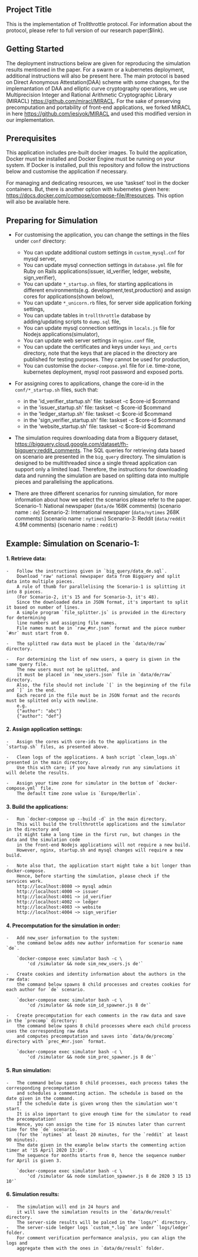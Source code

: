 <h2>Project Title</h2>

This is the implementation of Trollthrottle protocol. For information about the protocol, please refer to full version of our research paper($link).

<h2>Getting Started</h2>

The deployment instructions below are given for reproducing the simulation results mentioned in the paper. For a swarm or a kubernetes deployment, additional instructions will also be present here.
The main protocol is based on Direct Anonymous Attestation(DAA) scheme with some changes, for the implemantation of DAA and elliptic curve cryptography operations, we use  Multiprecision Integer and Rational Arithmetic Cryptographic Library (MIRACL) https://github.com/miracl/MIRACL. For the sake of preserving precomputation and portability of front-end applications, we forked MIRACL in here https://github.com/iesiyok/MIRACL and used this modified version in our implementation.

<h2>Prerequisites</h2>

This application includes pre-built docker images. To build the application, Docker must be installed and Docker Engine must be running on your system. If Docker is installed, pull this repository and follow the instructions below and customise the application if necessary.


For managing and dedicating resources, we use 'taskset' tool in the docker containers. But, there is another option with kubernetes given here: https://docs.docker.com/compose/compose-file/#resources. This option will also be available here.

<h2>Preparing for Simulation</h2>

*	For customising the application, you can change the settings in the files under `conf` directory:
	-	You can update additional custom settings in `custom_mysql.cnf` for mysql server,
	-	You can update mysql connection settings in `database.yml` file for Ruby on Rails applications(issuer, id_verifier, ledger, website, sign_verifier),
	-	You can update `*_startup.sh` files, for starting applications in different environments(e.g. development,test,production) and assign cores for applications(shown below),
	-	You can update `*_unicorn.rb` files, for server side application forking settings,
	-	You can update tables in `trollthrottle` database by adding/updating scripts to `dump.sql` file,
	-	You can update mysql connection settings in `locals.js` file for Nodejs applications(simulator),
	-	You can update web server settings in `nginx.conf` file,
	-	You can update the certificates and keys under `keys_and_certs` directory, note that the keys that are placed in the directory are published for testing purposes. They cannot be used for production,
	-	You can customise the `docker-compose.yml` file for i.e. time-zone, kubernetes deployment, mysql root password and exposed ports. 

*	For assigning cores to applications, change the core-id in the `conf/*_startup.sh` files,
such that:
	-	in the 'id_verifier_startup.sh' file:
		taskset -c $core-id $command
	-	in the 'issuer_startup.sh' file:
		taskset -c $core-id $command
	-	in the 'ledger_startup.sh' file:
		taskset -c $core-id $command
	-	in the 'sign_verifier_startup.sh' file:
		taskset -c $core-id $command
	-	in the 'website_startup.sh' file:
		taskset -c $core-id $command

*	The simulation requires downloading data from a Bigquery dataset, https://bigquery.cloud.google.com/dataset/fh-bigquery:reddit_comments.
	The SQL queries for retrieving data based on scenario are presented in the `big_query` directory. The simulation is designed to be multithreaded since a single thread application can support only a limited load.
	Therefore, the instructions for downloading data and running the simulation are based on splitting data into multiple pieces and parallelising the applications. 

*	There are three different scenarios for running simulation, for more information about how we select the scenarios please refer to the paper.
	Scenario-1: National newspaper (`data/de` 168K comments) (scenario name : `de`)
	Scenario-2: International newspaper (`data/nytimes` 268K comments) (scenario name : `nytimes`)
	Scenario-3: Reddit (`data/reddit` 4.9M comments) (scenario name : `reddit`)

<h2>	Example: Simulation on Scenario-1:</h2>

<h4>	1.	Retrieve data:</h4>

	-	Follow the instructions given in `big_query/data_de.sql`. 
		Download 'raw' national newspaper data from Bigquery and split data into multiple pieces.
		A rule of thumb for parallelising the Scenario-1 is splitting it into 8 pieces.
		(For Scenario-2, it's 15 and for Scenario-3, it's 48).
		Since the downloaded data in JSON format, it's important to split it based on number of lines.
		A simple program `file_splitter.js` is provided in the directory for determining 
		line numbers and assigning file names.
		File names must be in `raw_#nr.json` format and the piece number `#nr` must start from 0.

	-	The splitted raw data must be placed in the `data/de/raw` directory.

	-	For determining the list of new users, a query is given in the same query file. 
		The new users must not be splitted, and 
		it must be placed in `new_users.json` file in `data/de/raw` directory. 
		Also, the file should not include `[` in the beginning of the file and `]` in the end. 
		Each record in the file must be in JSON format and the records must be splitted only with newline. 
		e.g. 
		{"author": "abc"}
		{"author": "def"}


<h4>	2.	Assign application settings:</h4>
	
	-	Assign the cores with core-ids to the applications in the `startup.sh` files, as presented above.

	-	Clean logs of the applications. A bash script `clean_logs.sh` presented in the main directory.
		Use this with care; if you have already run any simulations it will delete the results.

	-	Assign your time zone for simulator in the bottom of `docker-compose.yml` file. 
		The default time zone value is `Europe/Berlin`.

<h4>	3.	Build the applications:</h4>

	-	Run `docker-compose up --build -d` in the main directory. 
		This will build the trollthrottle applications and the simulator in the directory and 
		it might take a long time in the first run, but changes in the data and the simulation code 
		in the front-end Nodejs applications will not require a new build. 
		However, nginx, startup.sh and mysql changes will require a new build. 
		
	-	Note also that, the application start might take a bit longer than docker-compose.
		Hence, before starting the simulation, please check if the services work.
		http://localhost:8080 ~> mysql admin
		http://localhost:4000 ~> issuer
		http://localhost:4001 ~> id_verifier
		http://localhost:4002 ~> ledger
		http://localhost:4003 ~> website
		http://localhost:4004 ~> sign_verifier



<h4>	4.	Precomputation for the simulation in order:</h4>

	-	Add new_user information to the system: 
		the command below adds new author information for scenario name `de`.

		`docker-compose exec simulator bash -c \ 
			'cd /simulator && node sim_new_users.js de'`

	-	Create cookies and identity information about the authors in the raw data: 
		the command below spawns 8 child processes and creates cookies for each author for `de` scenario.

		`docker-compose exec simulator bash -c \
			'cd /simulator && node sim_id_spawner.js 8 de'`

	-	Create precomputation for each comments in the raw data and save in the `precomp` directory: 
		the command below spans 8 child processes where each child process uses the corresponding raw data 
		and computes precomputation and saves into `data/de/precomp` directory with `prec_#nr.json` format.

		`docker-compose exec simulator bash -c \ 
			'cd /simulator && node sim_prec_spawner.js 8 de'`

<h4>	5.	Run simulation:</h4>

	-	The command below spans 8 child processes, each process takes the corresponding precomputation 
		and schedules a commenting action. The schedule is based on the date given in the command.
		If the schedule date is given wrong then the simulation won't start.
		It is also important to give enough time for the simulator to read the precomputation!
		Hence, you can assign the time for 15 minutes later than current time for the `de` scenario.
		(for the `nytimes` at least 20 minutes, for the `reddit` at least 90 minutes).
		The date given in the example below starts the commenting action timer at '15 April 2020 13:10'. 
		The sequence for months starts from 0, hence the sequence number for April is given 3. 

		`docker-compose exec simulator bash -c \ 
			'cd /simulator && node simulation_spawner.js 8 de 2020 3 15 13 10'`

<h4>	6.	Simulation results:</h4>

	-	The simulation will end in 24 hours and 
		it will save the simulation results in the `data/de/result` directory. 
		The server-side results will be palced in the `logs/*` directory.
	-	The server-side ledger logs `custom_*.log` are under `logs/ledger` folder. 
		For comment verification performance analysis, you can align the logs and 
		aggregate them with the ones in `data/de/result` folder.
 


